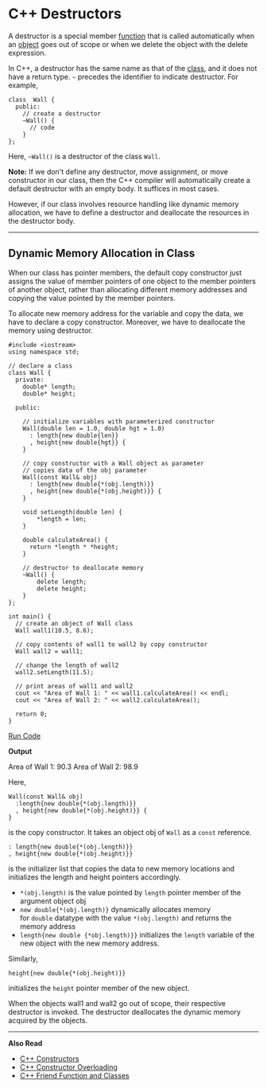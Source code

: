 # C++ Destructors

A destructor is a special member [function](https://www.programiz.com/cpp-programming/function) that is called automatically when an [object](https://www.programiz.com/cpp-programming/object-class#object) goes out of scope or when we delete the object with the delete expression.

In C++, a destructor has the same name as that of the [class](https://www.programiz.com/cpp-programming/object-class#class), and it does not have a return type. `~` precedes the identifier to indicate destructor. For example,

```
class  Wall {
  public:
    // create a destructor
    ~Wall() {
      // code
    }
};
```

Here, `~Wall()` is a destructor of the class `Wall`.

**Note:** If we don't define any destructor, move assignment, or move constructor in our class, then the C++ compiler will automatically create a default destructor with an empty body. It suffices in most cases.

However, if our class involves resource handling like dynamic memory allocation, we have to define a destructor and deallocate the resources in the destructor body.

---

## Dynamic Memory Allocation in Class

When our class has pointer members, the default copy constructor just assigns the value of member pointers of one object to the member pointers of another object, rather than allocating different memory addresses and copying the value pointed by the member pointers.

To allocate new memory address for the variable and copy the data, we have to declare a copy constructor. Moreover, we have to deallocate the memory using destructor.

```
#include <iostream>
using namespace std;

// declare a class
class Wall {
  private:
    double* length;
    double* height;

  public:

    // initialize variables with parameterized constructor
    Wall(double len = 1.0, double hgt = 1.0)
      : length{new double{len}}
      , height{new double{hgt}} {
    }
    
    // copy constructor with a Wall object as parameter
    // copies data of the obj parameter
    Wall(const Wall& obj)
      : length{new double{*(obj.length)}}
      , height{new double{*(obj.height)}} {
    }
    
    void setLength(double len) {
        *length = len;
    }
    
    double calculateArea() {
      return *length * *height;
    }
    
    // destructor to deallocate memory
    ~Wall() {
        delete length;
        delete height;
    }
};

int main() {
  // create an object of Wall class
  Wall wall1(10.5, 8.6);

  // copy contents of wall1 to wall2 by copy constructor
  Wall wall2 = wall1;
  
  // change the length of wall2
  wall2.setLength(11.5);

  // print areas of wall1 and wall2
  cout << "Area of Wall 1: " << wall1.calculateArea() << endl;
  cout << "Area of Wall 2: " << wall2.calculateArea();

  return 0;
}
```

[Run Code](https://www.programiz.com/cpp-programming/online-compiler)

**Output**

Area of Wall 1: 90.3
Area of Wall 2: 98.9

Here,

```
Wall(const Wall& obj)
  :length{new double{*(obj.length)}}
  , height{new double{*(obj.height)}} {
}
```

is the copy constructor. It takes an object obj of `Wall` as a `const` reference.

```
: length{new double{*(obj.length)}}
, height{new double{*(obj.height)}} 
```

is the initializer list that copies the data to new memory locations and initializes the length and height pointers accordingly.

- `*(obj.length)` is the value pointed by `length` pointer member of the argument object obj
- `new double{*(obj.length)}` dynamically allocates memory for `double` datatype with the value `*(obj.length)` and returns the memory address
- `length{new double {*obj.length)}}` initializes the `length` variable of the new object with the new memory address.

Similarly,

```
height{new double{*(obj.height)}}
```

initializes the `height` pointer member of the new object.

When the objects wall1 and wall2 go out of scope, their respective destructor is invoked. The destructor deallocates the dynamic memory acquired by the objects.

---

**Also Read**

- [C++ Constructors](https://www.programiz.com/cpp-programming/constructors)
- [C++ Constructor Overloading](https://www.programiz.com/cpp-programming/constructor-overloading)
- [C++ Friend Function and Classes](https://www.programiz.com/cpp-programming/friend-function-class)